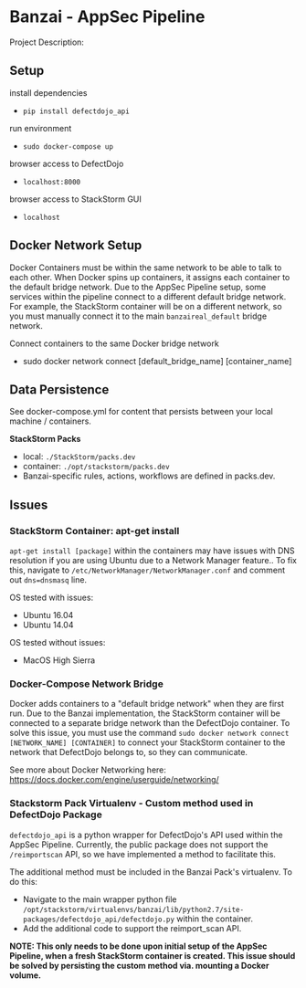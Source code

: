 # Banzai - AppSec Pipeline

Project Description:

## Setup

install dependencies
* `pip install defectdojo_api`

run environment
* `sudo docker-compose up`

browser access to DefectDojo
* `localhost:8000`

browser access to StackStorm GUI
* `localhost`

## Docker Network Setup
Docker Containers must be within the same network to be able to talk to each other. When Docker spins up containers, it assigns each container to the default bridge network. Due to the AppSec Pipeline setup, some services within the pipeline connect to a different default bridge network. For example, the StackStorm container will be on a different network, so you must manually connect it to the main `banzaireal_default` bridge network.

Connect containers to the same Docker bridge network
* sudo docker network connect [default_bridge_name] [container_name]

## Data Persistence

See docker-compose.yml for content that persists between your local machine / containers.

__StackStorm Packs__
* local: `./StackStorm/packs.dev`
* container: `./opt/stackstorm/packs.dev`
* Banzai-specific rules, actions, workflows are defined in packs.dev.

## Issues ##

### StackStorm Container: apt-get install ###

`apt-get install [package]` within the containers may have issues with DNS resolution if you are using Ubuntu due to a Network Manager feature..
To fix this, navigate to `/etc/NetworkManager/NetworkManager.conf` and comment out `dns=dnsmasq` line.

OS tested with issues:
* Ubuntu 16.04
* Ubuntu 14.04

OS tested without issues:
* MacOS High Sierra

### Docker-Compose Network Bridge ###

Docker adds containers to a "default bridge network" when they are first run. Due to the Banzai implementation, the StackStorm container will be connected to a separate bridge network than the DefectDojo container. To solve this issue, you must use the command `sudo docker network connect [NETWORK_NAME] [CONTAINER]` to connect your StackStorm container to the network that DefectDojo belongs to, so they can communicate.

See more about Docker Networking here: https://docs.docker.com/engine/userguide/networking/

### Stackstorm Pack Virtualenv - Custom method used in DefectDojo Package ###

`defectdojo_api` is a python wrapper for DefectDojo's API used within the AppSec Pipeline. Currently, the public package does not support the `/reimportscan` API, so we have implemented a method to facilitate this.

The additional method must be included in the Banzai Pack's virtualenv. To do this:
* Navigate to the main wrapper python file `/opt/stackstorm/virtualenvs/banzai/lib/python2.7/site-packages/defectdojo_api/defectdojo.py` within the container.
* Add the additional code to support the reimport_scan API.

__NOTE: This only needs to be done upon initial setup of the AppSec Pipeline, when a fresh StackStorm container is created. This issue should be solved by persisting the custom method via. mounting a Docker volume.__
